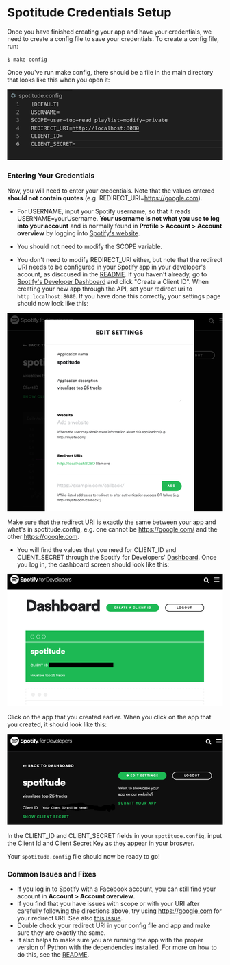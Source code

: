 # Spotitude Credentials Setup

Once you have finished creating your app and have your credentials, we need to create a config file to save your credentials. To create a config file, run:

```
$ make config
```

Once you've run make config, there should be a file in the main directory that looks like this when you open it:

![Example](examples/default_config.png)

### Entering Your Credentials
Now, you will need to enter your credentials. Note that the values entered <b>should not contain quotes</b> (e.g. REDIRECT_URI=https://google.com).

* For USERNAME, input your Spotify username, so that it reads USERNAME=yourUsername. <b>Your username is not what you use to log into your account</b> and is normally found in <b>Profile > Account > Account overview</b> by logging into [Spotify's website](https://www.spotify.com/).
* You should not need to modify the SCOPE variable. 

* You don't need to modify REDIRECT_URI either, but note that the redirect URI needs to be configured in your Spotify app in your developer's account, as disccused in the [README](README.md). If you haven't already, go to [Spotify's Developer Dashboard](https://developer.spotify.com/dashboard/applications) and click "Create a Client ID". When creating your new app through the API, set your redirect uri to `http:localhost:8080`.
If you have done this correctly, your settings page should now look like this:

![Example](examples/uri_settings.png)

Make sure that the redirect URI is exactly the same between your app and what's in spotitude.config, e.g. one cannot be https://google.com/ and the other https://google.com.

* You will find the values that you need for CLIENT_ID and CLIENT_SECRET through the Spotify for Developers' [Dashboard](https://developer.spotify.com/dashboard/applications). Once you log in, the dashboard screen should look like this:

![Example](examples/dashboard.png)

Click on the app that you created earlier. When you click on the app that you created, it should look like this:

![Example](examples/app_info.png)

In the CLIENT_ID and CLIENT_SECRET fields in your `spotitude.config`, input the Client Id and Client Secret Key as they appear in your broswer.

Your `spotitude.config` file should now be ready to go!

### Common Issues and Fixes
* If you log in to Spotify with a Facebook account, you can still find your account in <b>Account > Account overview</b>.
* If you find that you have issues with scope or with your URI after carefully following the directions above, try using https://google.com for your redirect URI. See also [this issue](https://github.com/dtcrout/spotitude/issues/11).
* Double check your redirect URI in your config file and app and make sure they are exactly the same.
* It also helps to make sure you are running the app with the proper version of Python with the dependencies installed. For more on how to do this, see the [README](README.md).